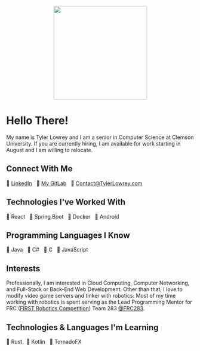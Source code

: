 <p align="center">
  <img width="250" src="https://tlowrey-images.s3.amazonaws.com/tl_logo_notxt_circle_500x500.png">
</p>

# Hello There!
My name is Tyler Lowrey and I am a senior in Computer Science at Clemson University. If you are currently hiring, I am available for work starting in August and I am willing to relocate.

## Connect With Me
:link:&nbsp;[LinkedIn](https://www.linkedin.com/in/tylerlowrey/) &nbsp;&nbsp;:link:&nbsp;[My GitLab](https://gitlab.com/tylerlowrey) &nbsp;&nbsp;:email:&nbsp;[Contact@TylerLowrey.com](mailto:contact@tylerlowrey.com)

## Technologies I've Worked With
:large_blue_diamond:&nbsp;React   &nbsp;&nbsp;:large_blue_diamond:&nbsp;Spring Boot &nbsp;&nbsp;:large_blue_diamond:&nbsp;Docker &nbsp;&nbsp;:large_blue_diamond:&nbsp;Android

## Programming Languages I Know
:large_orange_diamond:&nbsp;Java &nbsp;&nbsp;:large_orange_diamond:&nbsp;C# &nbsp;&nbsp;:large_orange_diamond:&nbsp;C &nbsp;&nbsp;:large_orange_diamond:&nbsp;JavaScript

## Interests
Professionally, I am interested in Cloud Computing, Computer Networking, and Full-Stack or Back-End Web Development. Other than that, I love to modify video game servers and tinker with robotics. Most of my time working with robotics is spent serving as the Lead Programming Mentor for FRC ([FIRST Robotics Competition](https://www.firstinspires.org/)) Team 283 [@FRC283](https://github.com/FRC283).

## Technologies & Languages I'm Learning
:crab:&nbsp;Rust &nbsp;&nbsp;:red_circle:&nbsp;Kotlin &nbsp;&nbsp;:red_circle:&nbsp;TornadoFX
